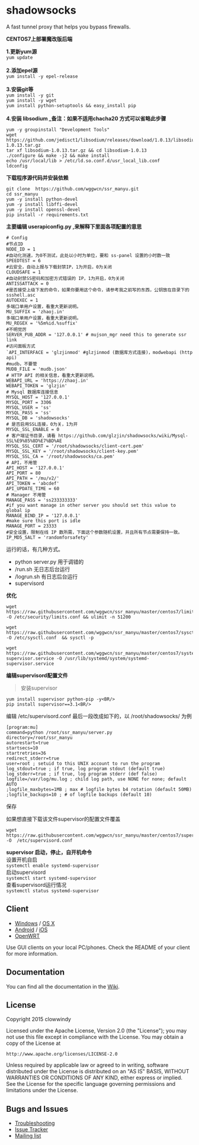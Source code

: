 shadowsocks
===========


A fast tunnel proxy that helps you bypass firewalls.

**CENTOS7上部署魔改版后端**

**1.更新yum源**<BR/>
`yum update`<BR/><BR/>
**2.添加epel源**<BR/>
`yum install -y epel-release`<BR/><BR/>
**3.安装git等**<BR/>
`yum install -y git`<BR/>
`yum install -y wget`<BR/>
`yum install python-setuptools && easy_install pip`<BR/><BR/>
**4.安装 libsodium _备注：如果不适用chacha20 方式可以省略此步骤**<BR/>

```
yum -y groupinstall "Development Tools"
wget https://github.com/jedisct1/libsodium/releases/download/1.0.13/libsodium-1.0.13.tar.gz
tar xf libsodium-1.0.13.tar.gz && cd libsodium-1.0.13
./configure && make -j2 && make install
echo /usr/local/lib > /etc/ld.so.conf.d/usr_local_lib.conf
ldconfig
```

**下载程序源代码并安装依赖**<BR/>
```
git clone  https://github.com/wggwcn/ssr_manyu.git
cd ssr_manyu
yum -y install python-devel
yum -y install libffi-devel
yum -y install openssl-devel
pip install -r requirements.txt
```
**主要编辑 userapiconfig.py ,来解释下里面各项配置的意思**<BR/>
```
# Config
#节点ID
NODE_ID = 1
#自动化测速，为0不测试，此处以小时为单位，要和 ss-panel 设置的小时数一致
SPEEDTEST = 6
#云安全，自动上报与下载封禁IP，1为开启，0为关闭
CLOUDSAFE = 1
#自动封禁SS密码和加密方式错误的 IP，1为开启，0为关闭
ANTISSATTACK = 0
#是否接受上级下发的命令，如果你要用这个命令，请参考我之前写的东西，公钥放在目录下的 ssshell.asc
AUTOEXEC = 1
多端口单用户设置，看重大更新说明。
MU_SUFFIX = 'zhaoj.in'
多端口单用户设置，看重大更新说明。
MU_REGEX = '%5m%id.%suffix'
#不明觉厉
SERVER_PUB_ADDR = '127.0.0.1' # mujson_mgr need this to generate ssr link
#访问面板方式
`API_INTERFACE = 'glzjinmod' #glzjinmod (数据库方式连接)，modwebapi (http api)
#mudb，不要管
MUDB_FILE = 'mudb.json'
# HTTP API 的相关信息，看重大更新说明。
WEBAPI_URL = 'https://zhaoj.in'
WEBAPI_TOKEN = 'glzjin'
# Mysql 数据库连接信息
MYSQL_HOST = '127.0.0.1'
MYSQL_PORT = 3306
MYSQL_USER = 'ss'
MYSQL_PASS = 'ss'
MYSQL_DB = 'shadowsocks'
# 是否启用SSL连接，0为关，1为开
MYSQL_SSL_ENABLE = 0
# 客户端证书目录，请看 https://github.com/glzjin/shadowsocks/wiki/Mysql-SSL%E9%85%8D%E7%BD%AE
MYSQL_SSL_CERT = '/root/shadowsocks/client-cert.pem'
MYSQL_SSL_KEY = '/root/shadowsocks/client-key.pem'
MYSQL_SSL_CA = '/root/shadowsocks/ca.pem'
# API，不用管
API_HOST = '127.0.0.1'
API_PORT = 80
API_PATH = '/mu/v2/'
API_TOKEN = 'abcdef'
API_UPDATE_TIME = 60
# Manager 不用管
MANAGE_PASS = 'ss233333333'
#if you want manage in other server you should set this value to global ip
MANAGE_BIND_IP = '127.0.0.1'
#make sure this port is idle
MANAGE_PORT = 23333
#安全设置，限制在线 IP 数所需，下面这个参数随机设置，并且所有节点需要保持一致。
IP_MD5_SALT = 'randomforsafety'
```
  
运行的话，有几种方式。<BR/>

 - python server.py 用于调错的<BR/>
 - /run.sh 无日志后台运行<BR/>
 - /logrun.sh 有日志后台运行<BR/>
 - supervisord<BR/>

**优化**<BR/>
```
wget  https://raw.githubusercontent.com/wggwcn/ssr_manyu/master/centos7/limits.conf -O /etc/security/limits.conf && ulimit -n 51200

wget  https://raw.githubusercontent.com/wggwcn/ssr_manyu/master/centos7/sysctl.conf -O /etc/sysctl.conf  && sysctl -p

wget https://raw.githubusercontent.com/wggwcn/ssr_manyu/master/centos7/systemd-supervisor.service -O /usr/lib/systemd/system/systemd-supervisor.service
```
**编辑supervisord配置文件**<BR/>

>安装supervisor
```
yum install supervisor python-pip -y<BR/>
pip install supervisor==3.1<BR/>
```
编辑 /etc/supervisord.conf 最后一段改成如下的，以 /root/shadowsocks/ 为例<BR/>
```
[program:mu]
command=python /root/ssr_manyu/server.py
directory=/root/ssr_manyu
autorestart=true
startsecs=10
startretries=36
redirect_stderr=true
user=root ; setuid to this UNIX account to run the program
log_stdout=true ; if true, log program stdout (default true)
log_stderr=true ; if true, log program stderr (def false)
logfile=/var/log/mu.log ; child log path, use NONE for none; default AUTO
;logfile_maxbytes=1MB ; max # logfile bytes b4 rotation (default 50MB)
;logfile_backups=10 ; # of logfile backups (default 10)
```
保存<BR/>

如果想直接下载该文件supervisor的配置文件覆盖
```
wget https://raw.githubusercontent.com/wggwcn/ssr_manyu/master/centos7/supervisord.conf -O  /etc/supervisord.conf
```

**supervisor 启动，停止，自开机命令**<BR/>
设置开机自启<BR/>
`systemctl enable systemd-supervisor`<BR/>
启动supervisord<BR/>
`systemctl start systemd-supervisor`<BR/>
查看supervisord运行情况<BR/>
`systemctl status systemd-supervisor`<BR/>




 
Client
------

* [Windows] / [OS X]
* [Android] / [iOS]
* [OpenWRT]

Use GUI clients on your local PC/phones. Check the README of your client
for more information.

Documentation
-------------

You can find all the documentation in the [Wiki].

License
-------

Copyright 2015 clowwindy

Licensed under the Apache License, Version 2.0 (the "License"); you may
not use this file except in compliance with the License. You may obtain
a copy of the License at

    http://www.apache.org/licenses/LICENSE-2.0

Unless required by applicable law or agreed to in writing, software
distributed under the License is distributed on an "AS IS" BASIS, WITHOUT
WARRANTIES OR CONDITIONS OF ANY KIND, either express or implied. See the
License for the specific language governing permissions and limitations
under the License.

Bugs and Issues
----------------

* [Troubleshooting]
* [Issue Tracker]
* [Mailing list]



[Android]:           https://github.com/shadowsocks/shadowsocks-android
[Build Status]:      https://travis-ci.org/falseen/shadowsocks.svg?branch=manyuser-travis
[Configuration]:     https://github.com/shadowsocks/shadowsocks/wiki/Configuration-via-Config-File
[Coverage Status]:   https://jenkins.shadowvpn.org/result/shadowsocks
[Coverage]:          https://jenkins.shadowvpn.org/job/Shadowsocks/ws/PYENV/py34/label/linux/htmlcov/index.html
[Debian sid]:        https://packages.debian.org/unstable/python/shadowsocks
[iOS]:               https://github.com/shadowsocks/shadowsocks-iOS/wiki/Help
[Issue Tracker]:     https://github.com/shadowsocks/shadowsocks/issues?state=open
[Install Server on Windows]: https://github.com/shadowsocks/shadowsocks/wiki/Install-Shadowsocks-Server-on-Windows
[Mailing list]:      https://groups.google.com/group/shadowsocks
[OpenWRT]:           https://github.com/shadowsocks/openwrt-shadowsocks
[OS X]:              https://github.com/shadowsocks/shadowsocks-iOS/wiki/Shadowsocks-for-OSX-Help
[PyPI]:              https://pypi.python.org/pypi/shadowsocks
[PyPI version]:      https://img.shields.io/pypi/v/shadowsocks.svg?style=flat
[Travis CI]:         https://travis-ci.org/falseen/shadowsocks
[Troubleshooting]:   https://github.com/shadowsocks/shadowsocks/wiki/Troubleshooting
[Wiki]:              https://github.com/shadowsocks/shadowsocks/wiki
[Windows]:           https://github.com/shadowsocks/shadowsocks-csharp
